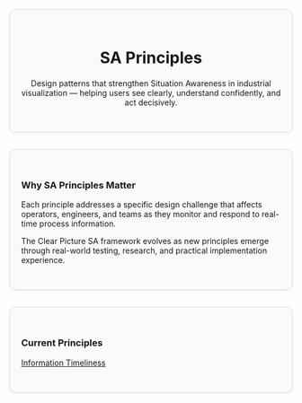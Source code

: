<div style="border: 1px solid #ddd; border-radius: 10px; padding: 30px 20px; margin: 30px 0; background-color: #fafafa; box-shadow: 0 2px 4px rgba(0,0,0,0.05); text-align: center;">
  <div style="max-width: 600px; margin: 0 auto;">
    <h1 style="margin-bottom: 20px;">SA Principles</h1>
    <p>Design patterns that strengthen Situation Awareness in industrial visualization — helping users see clearly, understand confidently, and act decisively.</p>
  </div>
</div>

<div style="border: 1px solid #ddd; border-radius: 10px; padding: 30px 20px; margin: 30px 0; background-color: #fafafa; box-shadow: 0 2px 4px rgba(0,0,0,0.05);">
  <h3>Why SA Principles Matter</h3>
    <ul style="list-style: none; padding-left: 0;">
  <p>Each principle addresses a specific design challenge that affects operators, engineers, and teams as they monitor and respond to real-time process information.</p>

  <p>The Clear Picture SA framework evolves as new principles emerge through real-world testing, research, and practical implementation experience.</p>
</div>

<div style="border: 1px solid #ddd; border-radius: 10px; padding: 30px 20px; margin: 30px 0; background-color: #fafafa; box-shadow: 0 2px 4px rgba(0,0,0,0.05);">
  <h3>Current Principles</h3>
  <ul style="list-style: none; padding-left: 0;">
    <li><a href="information-timeliness">Information Timeliness</a></li>
  </ul>
</div>
